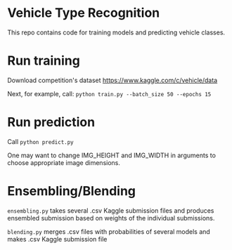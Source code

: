 # Vehicle Type Recognition
This repo contains code for training models and predicting vehicle classes.

# Run training
Download competition's dataset https://www.kaggle.com/c/vehicle/data

Next, for example, call: `python train.py --batch_size 50 --epochs 15`

# Run prediction
Call `python predict.py`

One may want to change IMG_HEIGHT and IMG_WIDTH in arguments to choose appropriate image dimensions.

# Ensembling/Blending

`ensembling.py` takes several .csv Kaggle submission files and produces ensembled submission based on weights of the individual submissions.

`blending.py` merges .csv files with probabilities of several models and makes .csv Kaggle submission file
